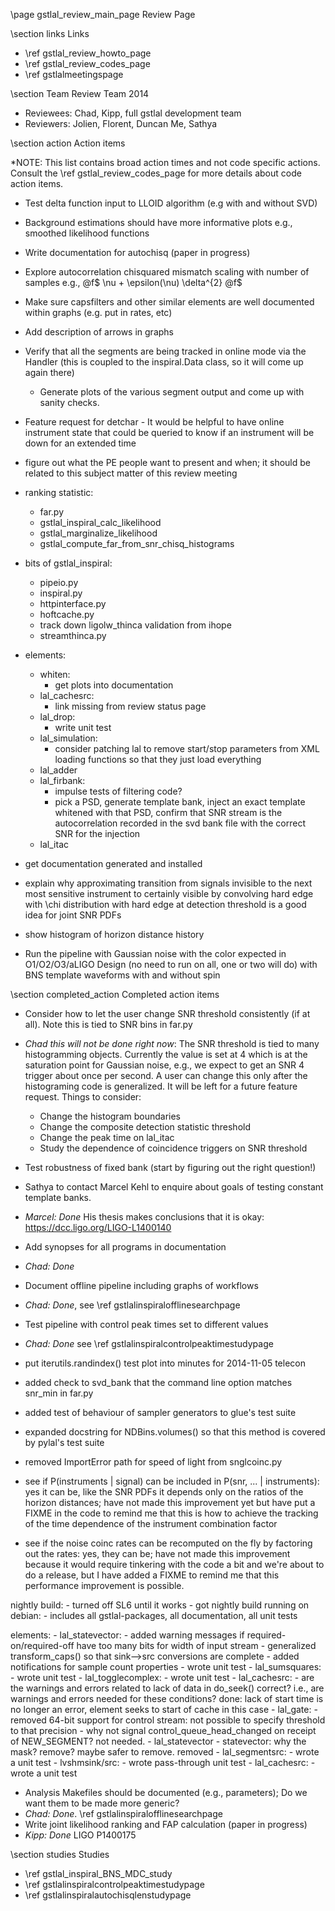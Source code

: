 \page gstlal_review_main_page Review Page

\section links Links

- \ref gstlal_review_howto_page
- \ref gstlal_review_codes_page
- \ref gstlalmeetingspage

\section Team Review Team 2014

- Reviewees: Chad, Kipp, full gstlal development team
- Reviewers: Jolien, Florent, Duncan Me, Sathya


\section action Action items

*NOTE: This list contains broad action times and not code specific actions.
Consult the \ref gstlal_review_codes_page for more details about code action
items.

- Test delta function input to LLOID algorithm (e.g with and without SVD)
- Background estimations should have more informative plots e.g., smoothed likelihood functions
- Write documentation for autochisq (paper in progress)
- Explore autocorrelation chisquared mismatch scaling with number of samples e.g., @f$ \nu + \epsilon(\nu) \delta^{2} @f$
- Make sure capsfilters and other similar elements are well documented within graphs (e.g. put in rates, etc)
- Add description of arrows in graphs
- Verify that all the segments are being tracked in online mode via the Handler (this is coupled to the inspiral.Data class, so it will come up again there)
  - Generate plots of the various segment output and come up with sanity checks.
- Feature request for detchar - It would be helpful to have online instrument state that could be queried to know if an instrument will be down for an extended time

- figure out what the PE people want to present and when;  it should be
  related to this subject matter of this review meeting

- ranking statistic:
	- far.py
	- gstlal_inspiral_calc_likelihood
	- gstlal_marginalize_likelihood
	- gstlal_compute_far_from_snr_chisq_histograms

- bits of gstlal_inspiral:
	- pipeio.py
	- inspiral.py
	- httpinterface.py
	- hoftcache.py
	- track down ligolw_thinca validation from ihope
	- streamthinca.py

- elements:
	- whiten:
		- get plots into documentation
	- lal_cachesrc:
		- link missing from review status page
	- lal_drop:
		- write unit test
	- lal_simulation:
		- consider patching lal to remove start/stop parameters from
		  XML loading functions so that they just load everything
	- lal_adder
	- lal_firbank:
		- impulse tests of filtering code?
		- pick a PSD, generate template bank, inject an exact
		  template whitened with that PSD, confirm that SNR stream
		  is the autocorrelation recorded in the svd bank file with
		  the correct SNR for the injection
	- lal_itac

- get documentation generated and installed

- explain why approximating transition from signals invisible to the next most sensitive instrument to certainly visible by convolving hard edge with \chi distribution with hard edge at detection threshold is a good idea for joint SNR PDFs

- show histogram of horizon distance history

- Run the pipeline with Gaussian noise with the color expected in O1/O2/O3/aLIGO Design (no need to run on all, one or two will do) with BNS template waveforms with and without spin

\section completed_action Completed action items
- Consider how to let the user change SNR threshold consistently (if at all).  Note this is tied to SNR bins in far.py
 - *Chad this will not be done right now*: The SNR threshold is tied to many
   histogramming objects.  Currently the value is set at 4 which is at the
saturation point for Gaussian noise, e.g., we expect to get an SNR 4 trigger
about once per second.  A user can  change this only after the histograming
code is generalized. It will be left for a future feature request.  Things to consider:
   - Change the histogram boundaries
   - Change the composite detection statistic threshold
   - Change the peak time on lal_itac
   - Study the dependence of coincidence triggers on SNR threshold
- Test robustness of fixed bank (start by figuring out the right question!)
 - Sathya to contact Marcel Kehl to enquire about goals of testing constant template banks.
 - *Marcel: Done* His thesis makes conclusions that it is okay: https://dcc.ligo.org/LIGO-L1400140

- Add synopses for all programs in documentation
 - *Chad: Done*
- Document offline pipeline including graphs of workflows
 - *Chad: Done*, see \ref gstlalinspiralofflinesearchpage
- Test pipeline with control peak times set to different values
 - *Chad: Done* see \ref gstlalinspiralcontrolpeaktimestudypage

- put iterutils.randindex() test plot into minutes for 2014-11-05 telecon

- added check to svd_bank that the command line option matches snr_min in
  far.py

- added test of behaviour of sampler generators to glue's test suite

- expanded docstring for NDBins.volumes() so that this method is covered by
  pylal's test suite

- removed ImportError path for speed of light from snglcoinc.py

- see if P(instruments | signal) can be included in P(snr, ... |
  instruments):  yes it can be, like the SNR PDFs it depends only on the
  ratios of the horizon distances;  have not made this improvement yet but
  have put a FIXME in the code to remind me that this is how to achieve the
  tracking of the time dependence of the instrument combination factor

- see if the noise coinc rates can be recomputed on the fly by factoring
  out the rates:  yes, they can be;  have not made this improvement because
  it would require tinkering with the code a bit and we're about to do a
  release, but I have added a FIXME to remind me that this performance
  improvement is possible.

nightly build:
	- turned off SL6 until it works
	- got nightly build running on debian:
		- includes all gstlal-packages, all documentation, all unit tests

elements:
	- lal_statevector:
		- added warning messages if required-on/required-off have too many bits for width of input stream
		- generalized transform_caps() so that sink-->src conversions are complete
		- added notifications for sample count properties
		- wrote unit test
	- lal_sumsquares:
		- wrote unit test
	- lal_togglecomplex:
		- wrote unit test
	- lal_cachesrc:
		- are the warnings and errors related to lack of data in
		  do_seek() correct?  i.e., are warnings and errors needed
		  for these conditions?  done:  lack of start time is no
		  longer an error, element seeks to start of cache in this
		  case
	- lal_gate:
		- removed 64-bit support for control stream:  not possible
		  to specify threshold to that precision
		- why not signal control_queue_head_changed on receipt of
		  NEW_SEGMENT?  not needed.
	- lal_statevector
		- statevector:  why the mask?  remove?  maybe safer to
		  remove.  removed
	- lal_segmentsrc:
		- wrote a unit test
	- lvshmsink/src:
		- wrote pass-through unit test
	- lal_cachesrc:
		- wrote a unit test


- Analysis Makefiles should be documented (e.g., parameters); Do we want them to be made more generic?
 - *Chad: Done*.  \ref gstlalinspiralofflinesearchpage
- Write joint likelihood ranking and FAP calculation (paper in progress)
 - *Kipp: Done* LIGO P1400175

\section studies Studies

- \ref gstlal_inspiral_BNS_MDC_study
- \ref gstlalinspiralcontrolpeaktimestudypage
- \ref gstlalinspiralautochisqlenstudypage
